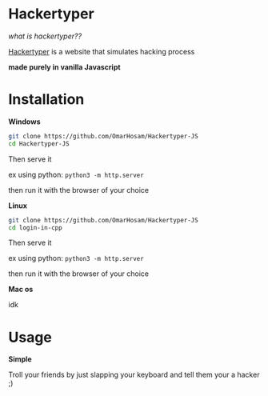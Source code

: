 # Hackertyper
*what is hackertyper??*

[Hackertyper](https://hackertyper.net) is a website that simulates hacking process

**made purely in vanilla Javascript**

# Installation
**Windows**
```sh
git clone https://github.com/OmarHosam/Hackertyper-JS
cd Hackertyper-JS
```
Then serve it

ex using python: `python3 -m http.server`

then run it with the browser of your choice

**Linux**
```sh
git clone https://github.com/OmarHosam/Hackertyper-JS
cd login-in-cpp
```
Then serve it

ex using python: `python3 -m http.server`

then run it with the browser of your choice

**Mac os**

idk

# Usage
**Simple**

Troll your friends by just slapping your keyboard and tell them your a hacker ;)
